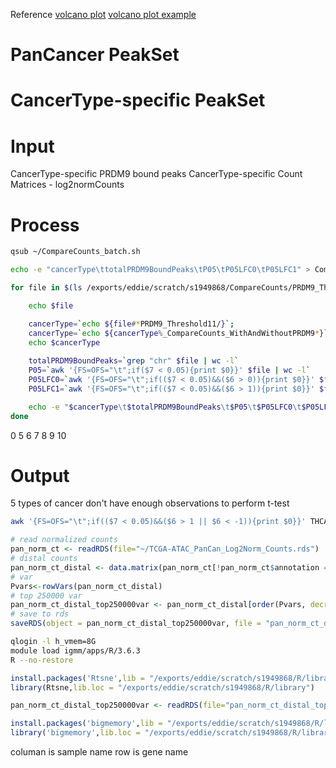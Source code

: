 Reference
[volcano plot](https://huntsmancancerinstitute.github.io/hciR/volcano.html)
[volcano plot example](https://www.biostars.org/p/268514/)

# PanCancer PeakSet
# CancerType-specific PeakSet
# Input
CancerType-specific PRDM9 bound peaks
CancerType-specific Count Matrices - log2normCounts
# Process
```bash
qsub ~/CompareCounts_batch.sh
```
```bash
echo -e "cancerType\ttotalPRDM9BoundPeaks\tP05\tP05LFC0\tP05LFC1" > CompareCounts_t11.txt

for file in $(ls /exports/eddie/scratch/s1949868/CompareCounts/PRDM9_Threshold11/*_CompareCounts_WithAndWithoutPRDM9.txt); do

	echo $file

	cancerType=`echo ${file#*PRDM9_Threshold11/}`; 
	cancerType=`echo ${cancerType%_CompareCounts_WithAndWithoutPRDM9*}`;
	echo $cancerType
	
	totalPRDM9BoundPeaks=`grep "chr" $file | wc -l`
	P05=`awk '{FS=OFS="\t";if($7 < 0.05){print $0}}' $file | wc -l`
	P05LFC0=`awk '{FS=OFS="\t";if(($7 < 0.05)&&($6 > 0)){print $0}}' $file | wc -l`
	P05LFC1=`awk '{FS=OFS="\t";if(($7 < 0.05)&&($6 > 1)){print $0}}' $file | wc -l`

	echo -e "$cancerType\t$totalPRDM9BoundPeaks\t$P05\t$P05LFC0\t$P05LFC1" >> CompareCounts_t11.txt
done
```
0
5
6
7
8
9
10
# Output
5 types of cancer don't have enough observations to perform t-test 

```bash
awk '{FS=OFS="\t";if(($7 < 0.05)&&($6 > 1 || $6 < -1)){print $0}}' THCA_CompareCounts_WithAndWithoutPRDM9.txt | awk '{FS=OFS="\t"; if($1~/^chr/){print $1,$2,$3,$4;}}' > THCA.txt
```
```r
# read normalized counts
pan_norm_ct <- readRDS(file="~/TCGA-ATAC_PanCan_Log2Norm_Counts.rds")
# distal counts
pan_norm_ct_distal <- data.matrix(pan_norm_ct[!pan_norm_ct$annotation == "Promoter",-c(1:7)])
# var
Pvars<-rowVars(pan_norm_ct_distal)
# top 250000 var
pan_norm_ct_distal_top250000var <- pan_norm_ct_distal[order(Pvars, decreasing=TRUE)[1:250000],]
# save to rds
saveRDS(object = pan_norm_ct_distal_top250000var, file = "pan_norm_ct_distal_top250000var.rds")
```
```bash
qlogin -l h_vmem=8G
module load igmm/apps/R/3.6.3
R --no-restore
```
```r
install.packages('Rtsne',lib = "/exports/eddie/scratch/s1949868/R/library")
library(Rtsne,lib.loc = "/exports/eddie/scratch/s1949868/R/library")

pan_norm_ct_distal_top250000var <- readRDS(file="pan_norm_ct_distal_top250000var.rds")

install.packages('bigmemory',lib = "/exports/eddie/scratch/s1949868/R/library")
library('bigmemory',lib.loc = "/exports/eddie/scratch/s1949868/R/library")

```



columan is sample name
row is gene name
<!--stackedit_data:
eyJoaXN0b3J5IjpbLTEyNDA4MTU4NTQsLTU4MDE3MzY4NSwtMz
U2OTgxMzAwLDYwMTA3Mzc3MiwtMjE0NDI4NzUwOCwtODM3NDU1
NDM1LDE1MTI3NTUwNjIsLTE1MDczNjIyMDIsMjA3NDIxNjc5OS
w3MDQyMjg5ODksODExMTEwNjc5LC0xODAzNjcxMTUsLTExNzE4
NDQ5MDksMjEzMTY0NDU5MywxMTQwMTY2Nzk5LC0xNTM2MDYyNT
IyLC0xNzEwOTc4OTI3LDE3ODkxNjA0MTIsMTM1NTA3MTUwOCwt
MjA5ODI5NzYzMF19
-->